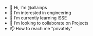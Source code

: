 - 👋 Hi, I’m @allainps
- 👀 I’m interested in engineering
- 🌱 I’m currently learning ISSE
- 💞️ I’m looking to collaborate on Projects
- 📫 How to reach me "privately"

<!---
allainps/allainps is a ✨ special ✨ repository because its `README.md` (this file) appears on your GitHub profile.
You can click the Preview link to take a look at your changes.
--->
